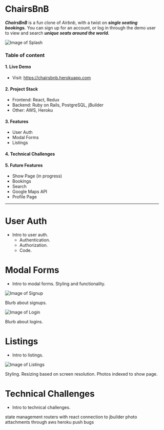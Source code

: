 # ChairsBnB
_**ChairsBnB**_ is a fun clone of *Airbnb*, with a twist on _**single seating bookings.**_ You can sign up for an account, or log in through the demo user to view and search _**unique seats around the world.**_ 

![Image of Splash](https://githubreadme.s3.amazonaws.com/screenshot-splash.png)

### Table of content

#### 1. Live Demo
* Visit: https://chairsbnb.herokuapp.com

#### 2. Project Stack 
* Frontend: React, Redux
* Backend: Ruby on Rails, PostgreSQL, jBuilder
* Other: AWS, Heroku

#### 3. Features
* User Auth
* Modal Forms
* Listings
  
#### 4. Technical Challenges

#### 5. Future Features
* Show Page (in progress)
* Bookings
* Search
* Google Maps API
* Profile Page

***

# User Auth

- Intro to user auth.
  - Authentication.
  - Authorization.
  - Code. 

# Modal Forms

- Intro to modal forms. 
  Styling and functionality. 

![Image of Signup](https://githubreadme.s3.amazonaws.com/screenshot-signup.png)

  Blurb about signups. 

![Image of Login](https://githubreadme.s3.amazonaws.com/screenshot-login.png)

  Blurb about logins. 

# Listings

- Intro to listings. 

![Image of Listings](https://githubreadme.s3.amazonaws.com/screenshot-listings.png)

  Styling. 
  Resizing based on screen resolution. 
  Photos indexed to show page. 

# Technical Challenges

- Intro to technical challenges. 

state management
routers with react 
connection to jbuilder
photo attachments through aws
heroku push bugs
